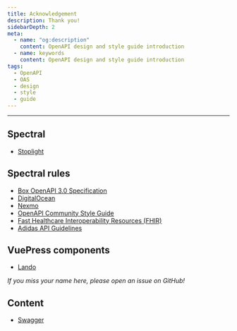 ```yaml
---
title: Acknowledgement
description: Thank you!
sidebarDepth: 2
meta:
  - name: "og:description"
    content: OpenAPI design and style guide introduction
  - name: keywords
    content: OpenAPI design and style guide introduction
tags:
  - OpenAPI
  - OAS
  - design
  - style
  - guide
---
```


<ShortHeader/>

---

## Spectral

- [Stoplight](https://stoplight.io/)

## Spectral rules

- [Box OpenAPI 3.0 Specification](https://github.com/box/box-openapi)
- [DigitalOcean](https://github.com/digitalocean/openapi)
- [Nexmo](https://github.com/Nexmo/api-specification)
- [OpenAPI Community Style Guide](https://github.com/openapi-contrib/style-guides)
- [Fast Healthcare Interoperability Resources (FHIR)](http://hl7.org/fhir/http.html#general)
- [Adidas API Guidelines](https://adidas.gitbook.io/api-guidelines/)

## VuePress components

- [Lando](https://lando.dev/)

*If you miss your name here, please open an issue on GitHub!*

## Content

- [Swagger](https://swagger.io/)

